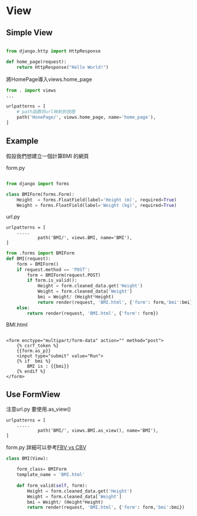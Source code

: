 # View


## Simple View 

```python 

from django.http import HttpResponse

def home_page(request):
    return HttpResponse("Hello World!")  
```

將HomePage導入views.home_page

```python 
from . import views
...

urlpatterns = [
    # path函数将url映射到视图
    path('HonePage/', views.home_page, name='home_page'),
]
```
## Example 


假設我們想建立一個計算BMI 的網頁</br>

form.py </br>

```python 

from django import forms
			 
class BMIForm(forms.Form):
    Height  = forms.FloatField(label='Height (m)', required=True)
    Weight = forms.FloatField(label='Weight (kg)', required=True)

```

url.py

```
urlpatterns = [
    .....
            path('BMI/', views.BMI, name='BMI'),	
]
```

```python 
from .forms import BMIForm
def BMI(request):	
    form = BMIForm()  
    if request.method == 'POST':
        form = BMIForm(request.POST)	
        if form.is_valid():             
            Height = form.cleaned_data.get('Height')         
            Weight = form.cleaned_data['Weight']
            bmi = Weight/ (Height*Height)       	    
            return render(request, 'BMI.html', {'form': form,'bmi':bmi})		        
    else:        
        return render(request, 'BMI.html', {'form': form})		
```

BMI.html
```

<form enctype="multipart/form-data" action="" method="post">
    {% csrf_token %}
    {{form.as_p}}	
    <input type="submit" value="Run">	
	{% if  bmi %}
        BMI is : {{bmi}}
	{% endif %} 	
</form>
```

## Use  FormView


注意url.py 要使用.as_view()

```
urlpatterns = [
    .....
            path('BMI/', views.BMI.as_view(), name='BMI'),	
]
```

form.py
詳細可以參考<a href ="https://github.com/Eddie02582/Django-tutorial/tree/master/View/FBV%20vs%20CBV">FBV vs CBV</a>

```python
class BMI(View):

    form_class= BMIForm  
    template_name = 'BMI.html'
    
    def form_valid(self, form):                   
        Height = form.cleaned_data.get('Height')         
        Weight = form.cleaned_data['Weight']
        bmi = Weight/ (Height*Height)       	    
        return render(request, 'BMI.html', {'form': form,'bmi':bmi})	

```





